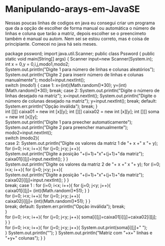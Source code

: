 # Manipulando-arays-em-JavaSE 
Nessas poucas linhas de codigos en java eu  consegui criar um programa que  da a opção de escolher de forma manual ou automática o número de linhas
e coluna que tarão a matriz, depois escolher se o preencimeto também é manual ou autom.
Nem sei se estou correto, mas é coisa de principiante.
Comecei no java há seis meses.

package pssword;
import java.util.Scanner;
public class Pssword {
    public static void main(String[] args) {
        Scanner input=new Scanner(System.in);        
int x = 0,y = 0,i,j,modo1,modo2;        
        System.out.println("Digite 1 para número de linhas e colunas aleatórios");
        System.out.println("Digite 2 para inserir número de linhas e colunas manualmente");
        modo1=input.nextInt();       
        switch (modo1) {
            case 1:
                x=(int)(Math.random()*30);
                y=(int)(Math.random()*30);
                break;
            case 2:
                System.out.println("Digite o número de linhas desejado na matriz");
                x=input.nextInt();
                System.out.println("Digite o número de colunas desejado na matriz");
                y=input.nextInt();
                break;
            default:
                System.err.println("Opção inválida");
                break;
        }       
        int [][] caixa01 = new int [x][y];
        int [][] caixa02 = new int [x][y];
        int [][] soma = new int [x][y];              
        System.out.println("Digite 1 para preecher automaticamente");
        System.out.println("Digite 2 para preencher manualmente");
        modo2=input.nextInt();        
        switch (modo2){        
            case 2:
 System.out.println("Digite os valores da matriz 1 de "+ x +" x "+ y);
        for (i=0; i<x; i++){
            for (j=0; j<y; j++){            
                System.out.println("Digite a posição "+(i+1)+"x"+(j+1)+"da matriz");
                caixa01[i][j]=input.nextInt();
            }
        }             
         System.out.println("Digite os valores da matriz 2 de "+ x +" x "+ y);
        for (i=0; i<x; i++){
            for (j=0; j<y; j++){            
                System.out.println("Digite a posição "+(i+1)+"x"+(j+1)+"da matriz");
                caixa02[i][j]=input.nextInt();
            }
        }                
                break;
            case 1 : 
                for (i=0; i<x; i++){
            for (j=0; j<y; j++){            
            caixa01[i][j]= (int)(Math.random()*51);
            }
        }        
        for (i=0; i<x; i++){
            for (j=0; j<y; j++){            
            caixa02[i][j]= (int)(Math.random()*51);
            }
        }                
                break;
            default:
                System.err.println("Opção inválida");
                break;       
        }  
        for (i=0; i<x; i++){
            for (j=0; j<y; j++){
                soma[i][j]=caixa01[i][j]+caixa02[i][j];         
            }
        }        
        for (i=0; i<x; i++){
            for (j=0; j<y; j++){
                System.out.print(soma[i][j]+"  ");                         
            }
            System.out.println("");
        }
        System.out.println("Matriz com "+x+" linhas e "+y+" colunas"); 
        }
        }
